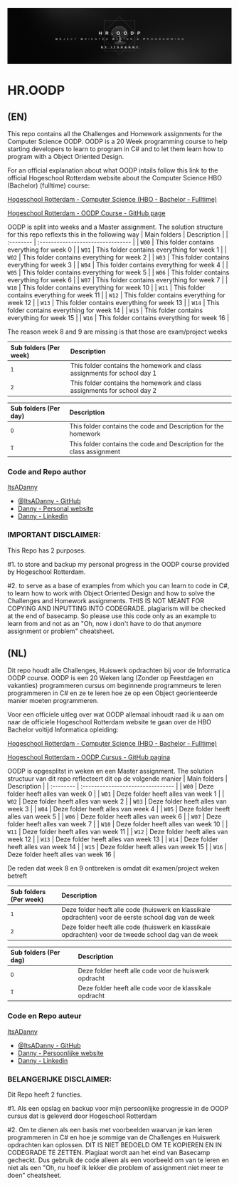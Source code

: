 
![OODP logo](https://github.com/ItsADanny/HR.OODP/blob/main/HR.OODP-Banner.png?raw=true)


# HR.OODP

## (EN)
This repo contains all the Challenges and Homework assignments for the Computer Science OODP. OODP is a 20 Week programming course to help starting developers to learn to program in C# and to let them learn how to program with a Object Oriented Design.

For an official explanation about what OODP intails follow this link to the official Hogeschool Rotterdam website about the Computer Science HBO (Bachelor) (fulltime) course:

[Hogeschool Rotterdam - Computer Science (HBO - Bachelor - Fulltime)](https://www.hogeschoolrotterdam.nl/opleidingen/bachelor/informatica/voltijd/)

[Hogeschool Rotterdam - OODP Course - GitHub page](https://github.com/hogeschool/OODP)


OODP is split into weeks and a Master assignment.
The solution structure for this repo reflexts this in the following way
| Main folders | Description                       |
| :-------- | :-------------------------------- |
| `W00` | This folder contains everything for week 0 |
| `W01` | This folder contains everything for week 1 |
| `W02` | This folder contains everything for week 2 |
| `W03` | This folder contains everything for week 3 |
| `W04` | This folder contains everything for week 4 |
| `W05` | This folder contains everything for week 5 |
| `W06` | This folder contains everything for week 6 |
| `W07` | This folder contains everything for week 7 |
| `W10` | This folder contains everything for week 10 |
| `W11` | This folder contains everything for week 11 |
| `W12` | This folder contains everything for week 12 |
| `W13` | This folder contains everything for week 13 |
| `W14` | This folder contains everything for week 14 |
| `W15` | This folder contains everything for week 15 |
| `W16` | This folder contains everything for week 16 |

The reason week 8 and 9 are missing is that those are exam/project weeks


| Sub folders (Per week) | Description                       |
| :-------- | :-------------------------------- |
| `1` | This folder contains the homework and class assignments for school day 1 |
| `2` | This folder contains the homework and class assignments for school day 2 |

| Sub folders (Per day) | Description                       |
| :-------- | :-------------------------------- |
| `O` | This folder contains the code and Description for the homework |
| `T` | This folder contains the code and Description for the class assignment |

### Code and Repo author

[ItsADanny]()
- [@ItsADanny - GitHub](https://github.com/ItsADanny)
- [Danny - Personal website](https://ddesnoo.nl)
- [Danny - Linkedin](https://www.linkedin.com/in/ddesnoo/)

### IMPORTANT DISCLAIMER:

This Repo has 2 purposes.

#1.
to store and backup my personal progress in the OODP course provided by Hogeschool Rotterdam.

#2.
to serve as a base of examples from which you can learn to code in C#, to learn how to work with Object Oriented Design and how to solve the Challenges and Homework assignments. THIS IS NOT MEANT FOR COPYING AND INPUTTING INTO CODEGRADE. plagiarism will be checked at the end of basecamp. So please use this code only as an example to learn from and not as an "Oh, now i don't have to do that anymore assignment or problem" cheatsheet.

## (NL)

Dit repo houdt alle Challenges, Huiswerk opdrachten bij voor de Informatica OODP course.
OODP is een 20 Weken lang (Zonder op Feestdagen en vakanties) programmeren cursus om beginnende programmeurs te leren programmeren in C# en ze te leren hoe ze op een Object georienteerde manier moeten programmeren.

Voor een officiele uitleg over wat OODP allemaal inhoudt raad ik u aan om naar de officiele Hogeschool Rotterdam website te gaan over de HBO Bachelor voltijd Informatica opleiding:

[Hogeschool Rotterdam - Computer Science (HBO - Bachelor - Fulltime)](https://www.hogeschoolrotterdam.nl/opleidingen/bachelor/informatica/voltijd/)

[Hogeschool Rotterdam - OODP Cursus - GitHub pagina](https://github.com/hogeschool/OODP)

OODP is opgesplitst in weken en een Master assignment. The solution structuur van dit repo reflecteert dit op de volgende manier
| Main folders | Description                       |
| :-------- | :-------------------------------- |
| `W00` | Deze folder heeft alles van week 0 |
| `W01`      | Deze folder heeft alles van week 1 |
| `W02`      | Deze folder heeft alles van week 2 |
| `W03`      | Deze folder heeft alles van week 3 |
| `W04`      | Deze folder heeft alles van week 4 |
| `W05`      | Deze folder heeft alles van week 5 |
| `W06`      | Deze folder heeft alles van week 6 |
| `W07`      | Deze folder heeft alles van week 7 |
| `W10`      | Deze folder heeft alles van week 10 |
| `W11`      | Deze folder heeft alles van week 11 |
| `W12`      | Deze folder heeft alles van week 12 |
| `W13`      | Deze folder heeft alles van week 13 |
| `W14`      | Deze folder heeft alles van week 14 |
| `W15`      | Deze folder heeft alles van week 15 |
| `W16`      | Deze folder heeft alles van week 16 |

De reden dat week 8 en 9 ontbreken is omdat dit examen/project weken betreft


| Sub folders (Per week) | Description                       |
| :-------- | :-------------------------------- |
| `1` | Deze folder heeft alle code (huiswerk en klassikale opdrachten) voor de eerste school dag van de week |
| `2` | Deze folder heeft alle code (huiswerk en klassikale opdrachten) voor de tweede school dag van de week |

| Sub folders (Per dag) | Description                       |
| :-------- | :-------------------------------- |
| `O` | Deze folder heeft alle code voor de huiswerk opdracht |
| `T` | Deze folder heeft alle code voor de klassikale opdracht |

### Code en Repo auteur

[ItsADanny]()
- [@ItsADanny - GitHub](https://github.com/ItsADanny)
- [Danny - Persoonlijke website](https://ddesnoo.nl)
- [Danny - Linkedin](https://www.linkedin.com/in/ddesnoo/)

### BELANGERIJKE DISCLAIMER:

Dit Repo heeft 2 functies.

#1.
Als een opslag en backup voor mijn persoonlijke progressie in de OODP cursus dat is geleverd door Hogeschool Rotterdam

#2.
Om te dienen als een basis met voorbeelden waarvan je kan leren programmeren in C# en hoe je sommige van de Challenges en Huiswerk opdrachten kan oplossen. DIT IS NIET BEDOELD OM TE KOPIEREN EN IN CODEGRADE TE ZETTEN. Plagiaat wordt aan het eind van Basecamp gecheckt. Dus gebruik de code alleen als een voorbeeld om van te leren en niet als een "Oh, nu hoef ik lekker die problem of assignment niet meer te doen" cheatsheet.

